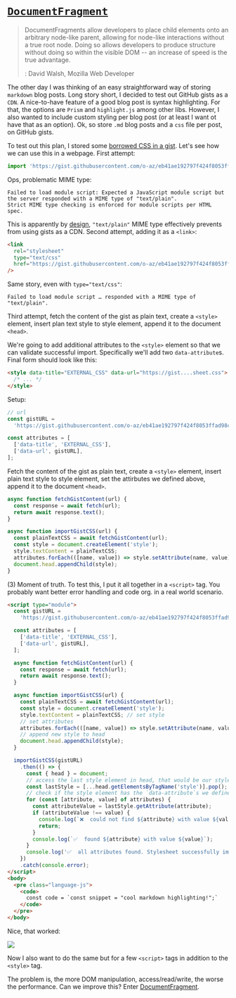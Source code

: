 # [`DocumentFragment`](!https://developer.mozilla.org/en-US/docs/Web/API/DocumentFragment)

> DocumentFragments allow developers to place child elements onto an arbitrary node-like parent, allowing for node-like interactions without a true root node. Doing so allows developers to produce structure without doing so within the visible DOM -- an increase of speed is the true advantage.
>
> : David Walsh, Mozilla Web Developer

The other day I was thinking of an easy straightforward way of storing `markdown` blog posts. Long story short, I decided to test out GitHub gists as a `CDN`. A nice-to-have feature of a good blog post is syntax highlighting. For that, the options are `Prism` and `highlight.js` among other libs. However, I also wanted to include custom styling per blog post (or at least I want ot have that as an option). Ok, so store `.md` blog posts and a `css` file per post, on GitHub gists.

To test out this plan, I stored some [borrowed CSS in a gist](https://gist.githubusercontent.com/o-az/eb41ae192797f424f8053ffad98cc10b/raw/306a5b678779e79b842b09e54f166a7e349bb9a6/stylesheet.css). Let's see how we can use this in a webpage. First attempt:

```js
import 'https://gist.githubusercontent.com/o-az/eb41ae192797f424f8053ffad98cc10b/raw/306a5b678779e79b842b09e54f166a7e349bb9a6/stylesheet.css';
```

Ops, problematic MIME type:

```log
Failed to load module script: Expected a JavaScript module script but the server responded with a MIME type of "text/plain".
Strict MIME type checking is enforced for module scripts per HTML spec.
```

This is apparently by [design](https://webapps.stackexchange.com/a/37100), `"text/plain"` MIME type effectively prevents from using gists as a CDN. Second attempt, adding it as a `<link>`:

```html
<link
  rel="stylesheet"
  type="text/css"
  href="https://gist.githubusercontent.com/o-az/eb41ae192797f424f8053ffad98cc10b/raw/306a5b678779e79b842b09e54f166a7e349bb9a6/stylesheet.css"
/>
```

Same story, even with `type="text/css"`:

```log
Failed to load module script … responded with a MIME type of "text/plain".
```

Third attempt, fetch the content of the gist as plain text, create a `<style>` element, insert plan text style to style element, append it to the document `<head>`.

We're going to add additional attributes to the `<style>` element so that we can validate successful import. Specifically we'll add two `data-attribute`s. Final form should look like this:

```html
<style data-title="EXTERNAL_CSS" data-url="https://gist....sheet.css">
  /* ... */
</style>
```

Setup:

```js
// url
const gistURL =
  'https://gist.githubusercontent.com/o-az/eb41ae192797f424f8053ffad98cc10b/raw/6070da8ac2821ffc94de51f1a3bc1b30d862643c/stylesheet.css';

const attributes = [
  ['data-title', 'EXTERNAL_CSS'],
  ['data-url', gistURL],
];
```

Fetch the content of the gist as plain text, create a `<style>` element, insert plain text style to style element, set the attirbutes we defined above, append it to the document `<head>`.

```js
async function fetchGistContent(url) {
  const response = await fetch(url);
  return await response.text();
}

async function importGistCSS(url) {
  const plainTextCSS = await fetchGistContent(url);
  const style = document.createElement('style');
  style.textContent = plainTextCSS;
  attributes.forEach(([name, value]) => style.setAttribute(name, value));
  document.head.appendChild(style);
}
```

(3) Moment of truth. To test this, I put it all together in a `<script>` tag. You probably want better error handling and code org. in a real world scenario.

```html
<script type="module">
  const gistURL =
    'https://gist.githubusercontent.com/o-az/eb41ae192797f424f8053ffad98cc10b/raw/6070da8ac2821ffc94de51f1a3bc1b30d862643c/stylesheet.css';

  const attributes = [
    ['data-title', 'EXTERNAL_CSS'],
    ['data-url', gistURL],
  ];

  async function fetchGistContent(url) {
    const response = await fetch(url);
    return await response.text();
  }

  async function importGistCSS(url) {
    const plainTextCSS = await fetchGistContent(url);
    const style = document.createElement('style');
    style.textContent = plainTextCSS; // set style
    // set attributes
    attributes.forEach(([name, value]) => style.setAttribute(name, value));
    // append new style to head
    document.head.appendChild(style);
  }

  importGistCSS(gistURL)
    .then(() => {
      const { head } = document;
      // access the last style element in head, that would be our style
      const lastStyle = [...head.getElementsByTagName('style')].pop();
      // check if the style element has the `data-attribute`s we defined above
      for (const [attribute, value] of attributes) {
        const attributeValue = lastStyle.getAttribute(attribute);
        if (attributeValue !== value) {
          console.log(`❌  could not find ${attribute} with value ${value}`);
          return;
        }
        console.log(`✅  found ${attribute} with value ${value}`);
      }
      console.log('✅  all attributes found. Stylesheet successfully imported.');
    })
    .catch(console.error);
</script>
<body>
  <pre class="language-js">
    <code>
      const code = `const snippet = "cool markdown highlighting!";`
    </code>
  </pre>
</body>
```

Nice, that worked:

![](https://media.discordapp.net/attachments/874767980423159831/979545659403288596/0010.png)

Now I also want to do the same but for a few `<script>` tags in addition to the `<style>` tag.

The problem is, the more DOM manipulation, access/read/write, the worse the performance. Can we improve this? Enter [DocumentFragment](https://developer.mozilla.org/en-US/docs/Web/API/DocumentFragment).
